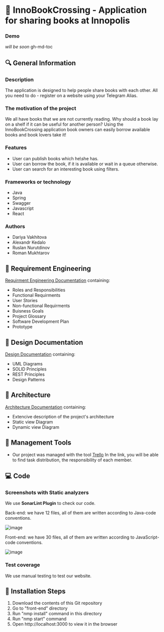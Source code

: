 # :green_book: InnoBookCrossing - Application for sharing books at Innopolis

### Demo

*will be soon*
gh-md-toc

## :mag: General Information 

### Description

The application is designed to help people share books with each other. All you need to do - register on a website using your Telegram Alias. 

### The motivation of the project 

We all have books that we are not currently reading. Why should a book lay on a shelf if it can be useful for another person? Using the InnoBookCrossing application book owners can easily borrow available books and book lovers take it! 

### Features

* User can publish books which he\she has.
* User can borrow the book, if it is available or wait in a queue otherwise.
* User can search for an interesting book using filters.

### Frameworks or technology

* Java
* Spring
* Swagger
* Javascript
* React

### Authors
 
 * Dariya Vakhitova
 * Alexandr Kedalo
 * Ruslan Nurutdinov
 * Roman Mukhtarov
 
## :round_pushpin: Requirement Engineering 

[Requirment Engineering Documentation](https://github.com/yadariya/InnoBookCrossing/blob/master/Documentation/Requirement%20Engineering.pdf) containing:
 * Roles and Responsibilities
 * Functional Requirments
 * User Stories
 * Non-functional Requirments
 * Buisness Goals
 * Project Glossary
 * Software Development Plan
 * Prototype

## :scroll: Design Documentation

[Design Documentation](Documentation/Design%20Documentation.md) containing:
 * UML Diagrams
 * SOLID Principles
 * REST Principles
 * Design Patterns

## :hammer: Architecture

[Architecture Documentation](Documentation/Architecture.md) containing:
 * Extencive description of the project's architecture
 * Static view Diagram
 * Dynamic view  Diagram

## :date: Management Tools

 * Our project was managed with the tool [Trello](https://trello.com/b/S3ty1HNP/project-managment) In the link, you will be able to find task distribution, the responsibility of each member. 
 
## :computer: Code 

### Screenshots with Static analyzers

We use **SonarLint Plugin** to check our code. 

Back-end: we have 12 files, all of them are written according to Java-code conventions. 

![image](https://user-images.githubusercontent.com/66779337/136665624-6c5f2a55-ecfe-4f38-99df-036b3a705b36.png)

Front-end: we have 30 files, all of them are written according to JavaScript-code conventions. 

![image](https://user-images.githubusercontent.com/66779337/136665644-c609502b-02ca-483b-ba94-66c20486ec03.png)


### Test coverage

We use manual testing to test our website. 

## :footprints: Installation Steps

 1) Download the contents of this Git repository
 2) Go to "front-end" directory
 3) Run "nmp install" command in this directory
 4) Run "nmp start" command
 5) Open http://localhost:3000 to view it in the browser
